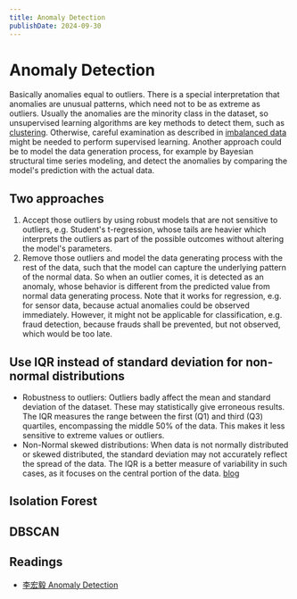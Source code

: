 ```yaml
---
title: Anomaly Detection
publishDate: 2024-09-30
---
```


# Anomaly Detection

Basically anomalies equal to outliers. There is a special interpretation that anomalies are unusual patterns, which need not to be as extreme as outliers. Usually the anomalies are the minority class in the dataset, so unsupervised learning algorithms are key methods to detect them, such as [clustering](clustering.md). Otherwise, careful examination as described in [imbalanced data](/src/content/notes/imbalanced-data.md) might be needed to perform supervised learning. Another approach could be to model the data generation process, for example by Bayesian structural time series modeling, and detect the anomalies by comparing the model's prediction with the actual data.

## Two approaches

1. Accept those outliers by using robust models that are not sensitive to outliers, e.g. Student's t-regression, whose tails are heavier which interprets the outliers as part of the possible outcomes without altering the model's parameters.
2. Remove those outliers and model the data generating process with the rest of the data, such that the model can capture the underlying pattern of the normal data. So when an outlier comes, it is detected as an anomaly, whose behavior is different from the predicted value from normal data generating process. Note that it works for regression, e.g. for sensor data, because actual anomalies could be observed immediately. However, it might not be applicable for classification, e.g. fraud detection, because frauds shall be prevented, but not observed, which would be too late.

## Use IQR instead of standard deviation for non-normal distributions

- Robustness to outliers: Outliers badly affect the mean and standard deviation of the dataset. These may statistically give erroneous results. The IQR measures the range between the first (Q1) and third (Q3) quartiles, encompassing the middle 50% of the data. This makes it less sensitive to extreme values or outliers.
- Non-Normal skewed distributions: When data is not normally distributed or skewed distributed, the standard deviation may not accurately reflect the spread of the data. The IQR is a better measure of variability in such cases, as it focuses on the central portion of the data. [blog](https://tidsskriftet.no/en/2020/06/medisin-og-tall/mean-and-standard-deviation-or-median-and-quartiles)

## Isolation Forest

## DBSCAN

## Readings

- [李宏毅 Anomaly Detection](https://hackmd.io/@shaoeChen/SJkSrunVL)
